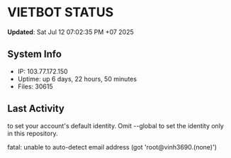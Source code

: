 # VIETBOT STATUS
**Updated**: Sat Jul 12 07:02:35 PM +07 2025

## System Info
- IP: 103.77.172.150
- Uptime: up 6 days, 22 hours, 50 minutes
- Files: 30615

## Last Activity

to set your account's default identity.
Omit --global to set the identity only in this repository.

fatal: unable to auto-detect email address (got 'root@vinh3690.(none)')
